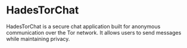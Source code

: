 # HadesTorChat
HadesTorChat is a secure chat application built for anonymous communication over the Tor network. It allows users to send messages while maintaining privacy. 
